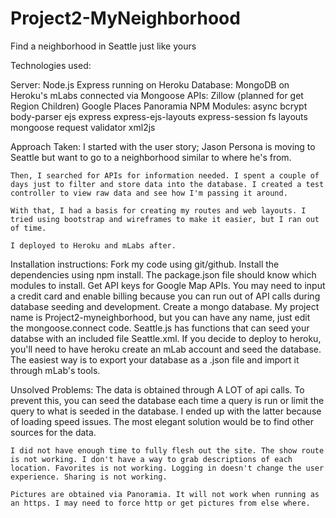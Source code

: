 # Project2-MyNeighborhood
Find a neighborhood in Seattle just like yours

Technologies used:

Server:
	Node.js Express running on Heroku
Database:
	MongoDB on Heroku's mLabs connected via Mongoose
APIs:
	Zillow (planned for get Region Children)
	Google Places
	Panoramia
NPM Modules:
	async
	bcrypt
	body-parser
	ejs	
	express
	express-ejs-layouts
	express-session
	fs
	layouts
	mongoose
	request
	validator
	xml2js

Approach Taken:
	I started with the user story; Jason Persona is moving to Seattle but want to go to a neighborhood similar to where he's from.

	Then, I searched for APIs for information needed. I spent a couple of days just to filter and store data into the database. I created a test controller to view raw data and see how I'm passing it around.

	With that, I had a basis for creating my routes and web layouts. I tried using bootstrap and wireframes to make it easier, but I ran out of time.

	I deployed to Heroku and mLabs after.

Installation instructions:
	Fork my code using git/github.
	Install the dependencies using npm install. The package.json file should know which modules to install.
	Get API keys for Google Map APIs. You may need to input a credit card and enable billing because you can run out of API calls during database seeding and development.
	Create a mongo database. My project name is Project2-myneighborhood, but you can have any name, just edit the mongoose.connect code. Seattle.js has functions that can seed your databse with an included file Seattle.xml.
	If you decide to deploy to heroku, you'll need to have heroku create an mLab account and seed the database.	The easiest way is to export your database as a .json file and import it through mLab's tools.

Unsolved Problems:
	The data is obtained through A LOT of api calls. To prevent this, you can seed the database each time a query is run or limit the query to what is seeded in the database. I ended up with the latter because of loading speed issues. The most elegant solution would be to find other sources for the data.

	I did not have enough time to fully flesh out the site. The show route is not working. I don't have a way to grab descriptions of each location. Favorites is not working. Logging in doesn't change the user experience. Sharing is not working.

	Pictures are obtained via Panoramia. It will not work when running as an https. I may need to force http or get pictures from else where.


